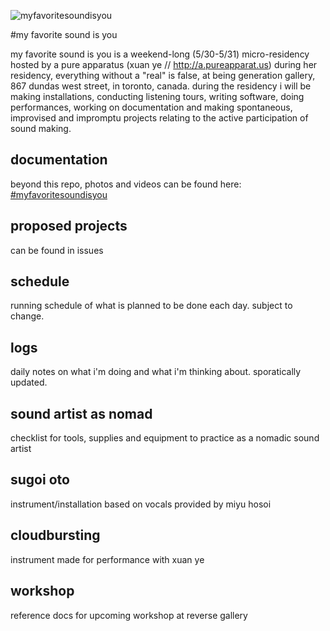 ![myfavoritesoundisyou](https://igcdn-photos-h-a.akamaihd.net/hphotos-ak-xfa1/t51.2885-15/11380925_912618272130215_129981810_n.jpg)

#my favorite sound is you

my favorite sound is you is a weekend-long (5/30-5/31) micro-residency hosted by a pure apparatus (xuan ye // http://a.pureapparat.us) during her residency, everything without a "real" is false, at being generation gallery, 867 dundas west street,  in toronto, canada. during the residency i will be making installations, conducting listening tours, writing software, doing performances, working on documentation and making spontaneous, improvised and impromptu projects relating to the active participation of sound making.

## documentation
beyond this repo, photos and videos can be found here: [#myfavoritesoundisyou](https://instagram.com/explore/tags/myfavoritesoundisyou/)

## proposed projects

can be found in issues

## schedule

running schedule of what is planned to be done each day. subject to change.

## logs

daily notes on what i'm doing and what i'm thinking about. sporatically updated.

## sound artist as nomad

checklist for tools, supplies and equipment to practice as a nomadic sound artist

## sugoi oto

instrument/installation based on vocals provided by miyu hosoi

## cloudbursting

instrument made for performance with xuan ye

## workshop

reference docs for upcoming workshop at reverse gallery

